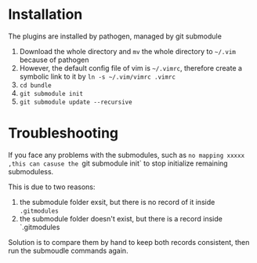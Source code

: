 # Installation
The plugins are installed by pathogen, managed by git submodule

1. Download the whole directory and `mv` the whole directory to `~/.vim` because of pathogen
2. However, the default config file of vim is `~/.vimrc`, therefore create a symbolic link to it by `ln -s ~/.vim/vimrc .vimrc` 
3. `cd bundle`
4. `git submodule init` 
5. `git submodule update --recursive`

# Troubleshooting
If you face any problems with the submodules, such as `no mapping xxxxx ,this can casuse the `git submodule init` to stop initialize remaining submoduless.

This is due to two reasons:
1. the submodule folder exsit, but there is no record of it inside `.gitmodules`
2. the submodule folder doesn't exist, but there is a record inside `.gitmodules

Solution is to compare them by hand to keep both records consistent, then run the submoudle commands again.
